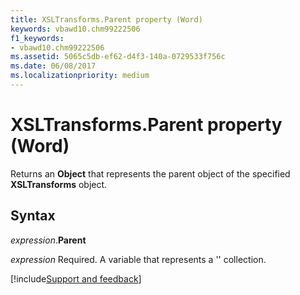 ```yaml
---
title: XSLTransforms.Parent property (Word)
keywords: vbawd10.chm99222506
f1_keywords:
- vbawd10.chm99222506
ms.assetid: 5065c5db-ef62-d4f3-140a-0729533f756c
ms.date: 06/08/2017
ms.localizationpriority: medium
---
```



# XSLTransforms.Parent property (Word)

Returns an **Object** that represents the parent object of the specified **XSLTransforms** object.


## Syntax

_expression_.**Parent**

_expression_ Required. A variable that represents a '' collection.


[!include[Support and feedback](~/includes/feedback-boilerplate.md)]